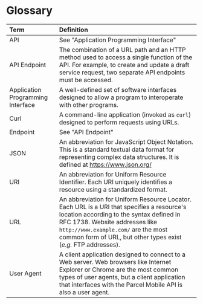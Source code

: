 # Glossary

| Term | Definition |
| :--- | :--- |
| API | See "Application Programming Interface" |
| API Endpoint | The combination of a URL path and an HTTP method used to access a single function of the API. For example, to create and update a draft service request, two separate API endpoints must be accessed. | 
| Application Programming Interface | A well-defined set of software interfaces designed to allow a program to interoperate with other programs. |
| Curl | A command-line application (invoked as `curl`) designed to perform requests using URLs. |
| Endpoint | See "API Endpoint" |
| JSON | An abbreviation for JavaScript Object Notation. This is a standard textual data format for representing complex data structures. It is defined at https://www.json.org/ |
| URI | An abbreviation for Uniform Resource Identifier. Each URI uniquely identifies a resource using a standardized format. |
| URL | An abbreviation for Uniform Resource Locator. Each URL is a URI that specifies a resource's location according to the syntax defined in RFC 1738. Website addresses like `http://www.example.com/` are the most common form of URL, but other types exist (_e.g._ FTP addresses). |
| User Agent | A client application designed to connect to a Web server. Web browsers like Internet Explorer or Chrome are the most common types of user agents, but a client application that interfaces with the Parcel Mobile API is also a user agent. |

